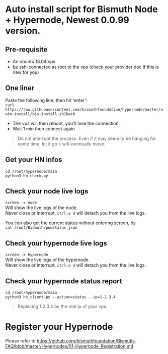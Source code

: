 # Auto install script for Bismuth Node + Hypernode, Newest 0.0.99 version.


## Pre-requisite

- An ubuntu 18.04 vps
- be ssh-connected as root to the vps (check your provider doc if this is new for you)

## One liner

Paste the following line, then hit 'enter':  
`curl https://raw.githubusercontent.com/bismuthfoundation/hypernode/master/auto-install/bis-install.sh|bash`

- The vps will then reboot, you'll lose the connection.  
- Wait 1 min then connect again

> Do not interrupt the process. Even if it may seem to be hanging for some time, let it go it will eventually move.

## Get your HN infos

`cd /root/hypernode/main`  
`python3 hn_check.py`

## Check your node live logs

`screen -x node`  
Will show the live logs of the node.  
Never close or interrupt, `ctrl-a d` will detach you from the live logs.

You can also get the current status without entering screen, by  
`cat /root/Bismuth/powstatus.json`

## Check your hypernode live logs

`screen -x hypernode`  
Will show the live logs of the hypernode.  
Never close or interrupt, `ctrl-a d` will detach you from the live logs.

## Check your hypernode status report

`cd /root/hypernode/main`  
`python3 hn_client.py --action=status --ip=1.2.3.4`  
> Replacing 1.2.3.4 by the real ip of your vps.

# Register your Hypernode

Please refer to https://github.com/bismuthfoundation/Bismuth-FAQ/blob/master/Hypernodes/01-Hypernode_Registration.md
